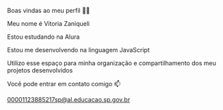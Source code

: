 Boas vindas ao meu perfil 💙💙

Meu nome é Vitoria Zaniqueli 

Estou estudando na Alura

Estou me desenvolvendo na linguagem JavaScript

Utilizo esse espaço para minha organização e compartilhamento dos meu projetos desenvolvidos

Você pode entrar em contato comigo 📫

00001123885217sp@al.educacao.sp.gov.br

